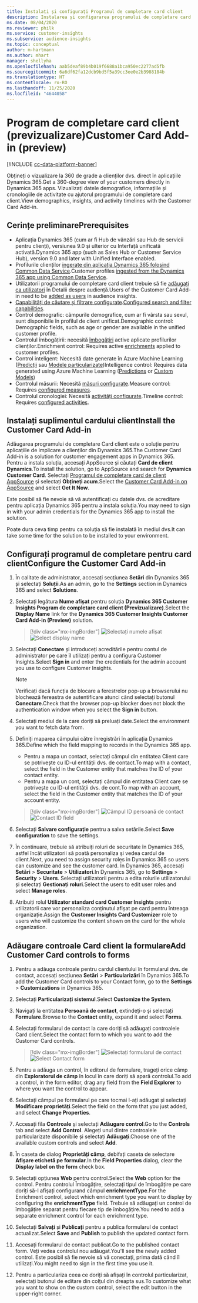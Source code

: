 ```yaml
---
title: Instalați și configurați Programul de completare card client
description: Instalarea și configurarea programului de completare card client pentru Dynamics 365 Customer Insights.
ms.date: 08/04/2020
ms.reviewer: philk
ms.service: customer-insights
ms.subservice: audience-insights
ms.topic: conceptual
author: m-hartmann
ms.author: mhart
manager: shellyha
ms.openlocfilehash: aab5deaf89b4b019f6688a1bca950ec2277ad5fb
ms.sourcegitcommit: 6a6df62fa12dcb9bd5f5a39cc3ee0e2b3988184b
ms.translationtype: HT
ms.contentlocale: ro-RO
ms.lasthandoff: 11/25/2020
ms.locfileid: "4644058"
---
```

# <a name="customer-card-add-in-preview"></a><span data-ttu-id="0e849-103">Program de completare card client (previzualizare)</span><span class="sxs-lookup"><span data-stu-id="0e849-103">Customer Card Add-in (preview)</span></span>

[!INCLUDE [cc-data-platform-banner](../includes/cc-data-platform-banner.md)]

<span data-ttu-id="0e849-104">Obțineți o vizualizare la 360 de grade a clienților dvs. direct în aplicațiile Dynamics 365.</span><span class="sxs-lookup"><span data-stu-id="0e849-104">Get a 360-degree view of your customers directly in Dynamics 365 apps.</span></span> <span data-ttu-id="0e849-105">Vizualizați datele demografice, informațiile și cronologiile de activitate cu ajutorul programului de completare card client.</span><span class="sxs-lookup"><span data-stu-id="0e849-105">View demographics, insights, and activity timelines with the Customer Card Add-in.</span></span>

## <a name="prerequisites"></a><span data-ttu-id="0e849-106">Cerințe preliminare</span><span class="sxs-lookup"><span data-stu-id="0e849-106">Prerequisites</span></span>

- <span data-ttu-id="0e849-107">Aplicația Dynamics 365 (cum ar fi Hub de vânzări sau Hub de servicii pentru clienți), versiunea 9.0 și ulterior cu Interfață unificată activată.</span><span class="sxs-lookup"><span data-stu-id="0e849-107">Dynamics 365 app (such as Sales Hub or Customer Service Hub), version 9.0 and later with Unified Interface enabled.</span></span>
- <span data-ttu-id="0e849-108">Profilurile clienților [ingerate din aplicația Dynamics 365 folosind Common Data Service](connect-power-query.md).</span><span class="sxs-lookup"><span data-stu-id="0e849-108">Customer profiles [ingested from the Dynamics 365 app using Common Data Service](connect-power-query.md).</span></span>
- <span data-ttu-id="0e849-109">Utilizatorii programului de completare card client trebuie să fie [adăugați ca utilizatori](permissions.md) în Detalii despre audiență.</span><span class="sxs-lookup"><span data-stu-id="0e849-109">Users of the Customer Card Add-in need to be [added as users](permissions.md) in audience insights.</span></span>
- <span data-ttu-id="0e849-110">[Capabilități de căutare și filtrare configurate](search-filter-index.md).</span><span class="sxs-lookup"><span data-stu-id="0e849-110">[Configured search and filter capabilities](search-filter-index.md).</span></span>
- <span data-ttu-id="0e849-111">Control demografic: câmpurile demografice, cum ar fi vârsta sau sexul, sunt disponibile în profilul de client unificat.</span><span class="sxs-lookup"><span data-stu-id="0e849-111">Demographic control: Demographic fields, such as age or gender are available in the unified customer profile.</span></span>
- <span data-ttu-id="0e849-112">Controlul îmbogățirii: necesită [îmbogățiri](enrichment-hub.md) active aplicate profilurilor clienților.</span><span class="sxs-lookup"><span data-stu-id="0e849-112">Enrichment control: Requires active [enrichments](enrichment-hub.md) applied to customer profiles.</span></span>
- <span data-ttu-id="0e849-113">Control inteligent: Necesită date generate în Azure Machine Learning ([Predicții](predictions.md) sau [Modele particularizate](custom-models.md))</span><span class="sxs-lookup"><span data-stu-id="0e849-113">Intelligence control: Requires data generated using Azure Machine Learning ([Predictions](predictions.md) or [Custom Models](custom-models.md))</span></span>
- <span data-ttu-id="0e849-114">Controlul măsurii: Necesită [măsuri configurate](measures.md).</span><span class="sxs-lookup"><span data-stu-id="0e849-114">Measure control: Requires [configured measures](measures.md).</span></span>
- <span data-ttu-id="0e849-115">Controlul cronologiei: Necesită [activități configurate](activities.md).</span><span class="sxs-lookup"><span data-stu-id="0e849-115">Timeline control: Requires [configured activities](activities.md).</span></span>

## <a name="install-the-customer-card-add-in"></a><span data-ttu-id="0e849-116">Instalați suplimentul cardului client</span><span class="sxs-lookup"><span data-stu-id="0e849-116">Install the Customer Card Add-in</span></span>

<span data-ttu-id="0e849-117">Adăugarea programului de completare Card client este o soluție pentru aplicațiile de implicare a clienților din Dynamics 365.</span><span class="sxs-lookup"><span data-stu-id="0e849-117">The Customer Card Add-in is a solution for customer engagement apps in Dynamics 365.</span></span> <span data-ttu-id="0e849-118">Pentru a instala soluția, accesați AppSource și căutați **Card de client Dynamics**.</span><span class="sxs-lookup"><span data-stu-id="0e849-118">To install the solution, go to AppSource and search for **Dynamics Customer Card**.</span></span> <span data-ttu-id="0e849-119">Selectați [Programul de completare card de client AppSource](https://appsource.microsoft.com/product/dynamics-365/mscrm.dynamics_365_customer_insights_customer_card_addin?tab=Overview) și selectați **Obțineți acum**.</span><span class="sxs-lookup"><span data-stu-id="0e849-119">Select the [Customer Card Add-in on AppSource](https://appsource.microsoft.com/product/dynamics-365/mscrm.dynamics_365_customer_insights_customer_card_addin?tab=Overview) and select **Get It Now**.</span></span>

<span data-ttu-id="0e849-120">Este posibil să fie nevoie să vă autentificați cu datele dvs. de acreditare pentru aplicația Dynamics 365 pentru a instala soluția.</span><span class="sxs-lookup"><span data-stu-id="0e849-120">You may need to sign in with your admin credentials for the Dynamics 365 app to install the solution.</span></span>

<span data-ttu-id="0e849-121">Poate dura ceva timp pentru ca soluția să fie instalată în mediul dvs.</span><span class="sxs-lookup"><span data-stu-id="0e849-121">It can take some time for the solution to be installed to your environment.</span></span>

## <a name="configure-the-customer-card-add-in"></a><span data-ttu-id="0e849-122">Configurați programul de completare pentru card client</span><span class="sxs-lookup"><span data-stu-id="0e849-122">Configure the Customer Card Add-in</span></span>

1. <span data-ttu-id="0e849-123">În calitate de administrator, accesați secțiunea **Setări** din Dynamics 365 și selectați **Soluții**.</span><span class="sxs-lookup"><span data-stu-id="0e849-123">As an admin, go to the **Settings** section in Dynamics 365 and select **Solutions**.</span></span>

1. <span data-ttu-id="0e849-124">Selectați legătura **Nume afișat** pentru soluția **Dynamics 365 Customer Insights Program de completare card client (Previzualizare)**.</span><span class="sxs-lookup"><span data-stu-id="0e849-124">Select the **Display Name** link for the **Dynamics 365 Customer Insights Customer Card Add-in (Preview)** solution.</span></span>

   > [!div class="mx-imgBorder"]
   > <span data-ttu-id="0e849-125">![Selectați numele afișat](media/select-display-name.png "Selectați numele afișat")</span><span class="sxs-lookup"><span data-stu-id="0e849-125">![Select display name](media/select-display-name.png "Select display name")</span></span>

1. <span data-ttu-id="0e849-126">Selectați **Conectare** și introduceți acreditările pentru contul de administrator pe care îl utilizați pentru a configura Customer Insights.</span><span class="sxs-lookup"><span data-stu-id="0e849-126">Select **Sign in** and enter the credentials for the admin account you use to configure Customer Insights.</span></span>

   > [!NOTE]
   > <span data-ttu-id="0e849-127">Verificați dacă funcția de blocare a ferestrelor pop-up a browserului nu blochează fereastra de autentificare atunci când selectați butonul **Conectare**.</span><span class="sxs-lookup"><span data-stu-id="0e849-127">Check that the browser pop-up blocker does not block the authentication window when you select the **Sign in** button.</span></span>

1. <span data-ttu-id="0e849-128">Selectați mediul de la care doriți să preluați date.</span><span class="sxs-lookup"><span data-stu-id="0e849-128">Select the environment you want to fetch data from.</span></span>

1. <span data-ttu-id="0e849-129">Definiți maparea câmpului către înregistrări în aplicația Dynamics 365.</span><span class="sxs-lookup"><span data-stu-id="0e849-129">Define which the field mapping to records in the Dynamics 365 app.</span></span>
   - <span data-ttu-id="0e849-130">Pentru a mapa un contact, selectați câmpul din entitatea Client care se potrivește cu ID-ul entității dvs. de contact.</span><span class="sxs-lookup"><span data-stu-id="0e849-130">To map with a contact, select the field in the Customer entity that matches the ID of your contact entity.</span></span>
   - <span data-ttu-id="0e849-131">Pentru a mapa un cont, selectați câmpul din entitatea Client care se potrivește cu ID-ul entității dvs. de cont.</span><span class="sxs-lookup"><span data-stu-id="0e849-131">To map with an account, select the field in the Customer entity that matches the ID of your account entity.</span></span>

   > [!div class="mx-imgBorder"]
   > <span data-ttu-id="0e849-132">![Câmpul ID persoană de contact](media/contact-id-field.png "Câmpul ID persoană de contact")</span><span class="sxs-lookup"><span data-stu-id="0e849-132">![Contact ID field](media/contact-id-field.png "Contact ID field")</span></span>

1. <span data-ttu-id="0e849-133">Selectați **Salvare configurație** pentru a salva setările.</span><span class="sxs-lookup"><span data-stu-id="0e849-133">Select **Save configuration** to save the settings.</span></span>

1. <span data-ttu-id="0e849-134">În continuare, trebuie să atribuiți roluri de securitate în Dynamics 365, astfel încât utilizatorii să poată personaliza și vedea cardul de client.</span><span class="sxs-lookup"><span data-stu-id="0e849-134">Next, you need to assign security roles in Dynamics 365 so users can customize and see the customer card.</span></span> <span data-ttu-id="0e849-135">În Dynamics 365, accesați **Setări** > **Securitate** > **Utilizatori**.</span><span class="sxs-lookup"><span data-stu-id="0e849-135">In Dynamics 365, go to **Settings** > **Security** > **Users**.</span></span> <span data-ttu-id="0e849-136">Selectați utilizatorii pentru a edita rolurile utilizatorului și selectați **Gestionați roluri**.</span><span class="sxs-lookup"><span data-stu-id="0e849-136">Select the users to edit user roles and select **Manage roles**.</span></span>

1. <span data-ttu-id="0e849-137">Atribuiți rolul **Utilizator standard card Customer Insights** pentru utilizatorii care vor personaliza conținutul afișat pe card pentru întreaga organizație.</span><span class="sxs-lookup"><span data-stu-id="0e849-137">Assign the **Customer Insights Card Customizer** role to users who will customize the content shown on the card for the whole organization.</span></span>

## <a name="add-customer-card-controls-to-forms"></a><span data-ttu-id="0e849-138">Adăugare controale Card client la formulare</span><span class="sxs-lookup"><span data-stu-id="0e849-138">Add Customer Card controls to forms</span></span>
  
1. <span data-ttu-id="0e849-139">Pentru a adăuga controale pentru cardul clientului în formularul dvs. de contact, accesați secțiunea **Setări** > **Particularizări** în Dynamics 365.</span><span class="sxs-lookup"><span data-stu-id="0e849-139">To add the Customer Card controls to your Contact form, go to the **Settings** > **Customizations** in Dynamics 365.</span></span>

1. <span data-ttu-id="0e849-140">Selectați **Particularizați sistemul**.</span><span class="sxs-lookup"><span data-stu-id="0e849-140">Select **Customize the System**.</span></span>

1. <span data-ttu-id="0e849-141">Navigați la entitatea **Persoană de contact**, extindeți-o și selectați **Formulare**.</span><span class="sxs-lookup"><span data-stu-id="0e849-141">Browse to the **Contact** entity, expand it and select **Forms**.</span></span>

1. <span data-ttu-id="0e849-142">Selectați formularul de contact la care doriți să adăugați controalele Card client.</span><span class="sxs-lookup"><span data-stu-id="0e849-142">Select the contact form to which you want to add the Customer Card controls.</span></span>

    > [!div class="mx-imgBorder"]
    > <span data-ttu-id="0e849-143">![Selectați formularul de contact](media/contact-active-forms.png "Selectați formularul de contact")</span><span class="sxs-lookup"><span data-stu-id="0e849-143">![Select Contact form](media/contact-active-forms.png "Select Contact form")</span></span>

1. <span data-ttu-id="0e849-144">Pentru a adăuga un control, în editorul de formulare, trageți orice câmp din **Exploratorul de câmp** în locul în care doriți să apară controlul.</span><span class="sxs-lookup"><span data-stu-id="0e849-144">To add a control, in the form editor, drag any field from the **Field Explorer** to where you want the control to appear.</span></span>

1. <span data-ttu-id="0e849-145">Selectați câmpul pe formularul pe care tocmai l-ați adăugat și selectați **Modificare proprietăți**.</span><span class="sxs-lookup"><span data-stu-id="0e849-145">Select the field on the form that you just added, and select **Change Properties**.</span></span>

1. <span data-ttu-id="0e849-146">Accesați fila **Controale** și selectați **Adăugare control**.</span><span class="sxs-lookup"><span data-stu-id="0e849-146">Go to the **Controls** tab and select **Add Control**.</span></span> <span data-ttu-id="0e849-147">Alegeți unul dintre controalele particularizate disponibile și selectați **Adăugați**.</span><span class="sxs-lookup"><span data-stu-id="0e849-147">Choose one of the available custom controls and select **Add**.</span></span>

1. <span data-ttu-id="0e849-148">În caseta de dialog **Proprietăți câmp**, debifați caseta de selectare **Afișare etichetă pe formular**.</span><span class="sxs-lookup"><span data-stu-id="0e849-148">In the **Field Properties** dialog, clear the **Display label on the form** check box.</span></span>

1. <span data-ttu-id="0e849-149">Selectați opțiunea **Web** pentru control.</span><span class="sxs-lookup"><span data-stu-id="0e849-149">Select the **Web** option for the control.</span></span> <span data-ttu-id="0e849-150">Pentru controlul Îmbogățire, selectați tipul de îmbogățire pe care doriți să-l afișați configurand câmpul **enrichmentType**.</span><span class="sxs-lookup"><span data-stu-id="0e849-150">For the Enrichment control, select which enrichment type you want to display by configuring the **enrichmentType** field.</span></span> <span data-ttu-id="0e849-151">Trebuie să adăugați un control de îmbogățire separat pentru fiecare tip de îmbogățire.</span><span class="sxs-lookup"><span data-stu-id="0e849-151">You need to add a separate enrichment control for each enrichment type.</span></span>

1. <span data-ttu-id="0e849-152">Selectați **Salvați** și **Publicați** pentru a publica formularul de contact actualizat.</span><span class="sxs-lookup"><span data-stu-id="0e849-152">Select **Save** and **Publish** to publish the updated contact form.</span></span>

1. <span data-ttu-id="0e849-153">Accesați formularul de contact publicat.</span><span class="sxs-lookup"><span data-stu-id="0e849-153">Go to the published contact form.</span></span> <span data-ttu-id="0e849-154">Veți vedea controlul nou adăugat.</span><span class="sxs-lookup"><span data-stu-id="0e849-154">You'll see the newly added control.</span></span> <span data-ttu-id="0e849-155">Este posibil să fie nevoie să vă conectați, prima dată când îl utilizați.</span><span class="sxs-lookup"><span data-stu-id="0e849-155">You might need to sign in the first time you use it.</span></span>

1. <span data-ttu-id="0e849-156">Pentru a particulariza ceea ce doriți să afișați în controlul particularizat, selectați butonul de editare din colțul din dreapta sus.</span><span class="sxs-lookup"><span data-stu-id="0e849-156">To customize what you want to show on the custom control, select the edit button in the upper-right corner.</span></span>
